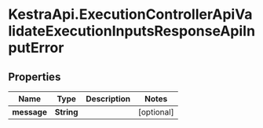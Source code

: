 # KestraApi.ExecutionControllerApiValidateExecutionInputsResponseApiInputError

## Properties

Name | Type | Description | Notes
------------ | ------------- | ------------- | -------------
**message** | **String** |  | [optional] 



